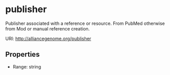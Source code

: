 # publisher

Publisher associated with a reference or resource. From PubMed otherwise from Mod or manual reference creation.

URI: http://alliancegenome.org/publisher



<!-- no inheritance hierarchy -->


## Properties

 * Range: string


